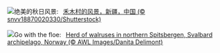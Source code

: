 ![](https://www.bing.com/th?id=OHR.NationalDay2024_ZH-CN7026189162_UHD.jpg&w=1000)绝美的秋日风景:&nbsp;&ensp;[禾木村的风景，新疆，中国 (© snvv18870020330/Shutterstock)](https://www.bing.com/th?id=OHR.NationalDay2024_ZH-CN7026189162_UHD.jpg)
<br><br/>
![](https://www.bing.com/th?id=OHR.WalrusNorway_EN-US4658961878_UHD.jpg&w=1000)Go with the floe:&nbsp;&ensp;[Herd of walruses in northern Spitsbergen, Svalbard archipelago, Norway (© AWL Images/Danita Delimont)](https://www.bing.com/th?id=OHR.WalrusNorway_EN-US4658961878_UHD.jpg)
<br><br/>
